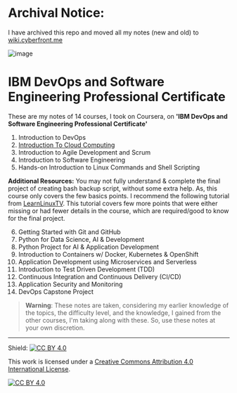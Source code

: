 # **Archival Notice:**

I have archived this repo and moved all my notes (new and old) to [wiki.cyberfront.me](https://wiki.cyberfront.me)

![image](https://github.com/user-attachments/assets/49ede395-d2f6-432d-89b7-fc3de4806023)

# IBM DevOps and Software Engineering Professional Certificate

These are my notes of 14 courses, I took on Coursera, on **'IBM DevOps and Software Engineering Professional Certificate'**

1) Introduction to DevOps
2) [Introduction To Cloud Computing](https://github.com/abuturabofficial/it-and-cloud-fundamentals/tree/main/03-introduction_to_cloud_computing)
3) Introduction to Agile Development and Scrum
4) Introduction to Software Engineering
5) Hands-on Introduction to Linux Commands and Shell Scripting

**Additional Resources:** You may not fully understand & complete the final project of creating bash backup script, without some extra help. As, this course only covers the few basics points. I recommend the following tutorial from [LearnLinuxTV](https://youtube.com/playlist?list=PLT98CRl2KxKGj-VKtApD8-zCqSaN2mD4w). This tutorial covers few more points that were either missing or had fewer details in the course, which are required/good to know for the final project.


6) Getting Started with Git and GitHub
7) Python for Data Science, AI & Development
8) Python Project for AI & Application Development
9) Introduction to Containers w/ Docker, Kubernetes & OpenShift
10) Application Development using Microservices and Serverless
11) Introduction to Test Driven Development (TDD)
12) Continuous Integration and Continuous Delivery (CI/CD)
13) Application Security and Monitoring
14) DevOps Capstone Project

> **Warning**: These notes are taken, considering my earlier knowledge of the topics, the difficulty level, and the knowledge, I gained from the other courses, I'm taking along with these. So, use these notes at your own discretion.

---

Shield: [![CC BY 4.0][cc-by-shield]][cc-by]

This work is licensed under a
[Creative Commons Attribution 4.0 International License][cc-by].

[![CC BY 4.0][cc-by-image]][cc-by]

[cc-by]: http://creativecommons.org/licenses/by/4.0/
[cc-by-image]: https://i.creativecommons.org/l/by/4.0/88x31.png
[cc-by-shield]: https://img.shields.io/badge/License-CC%20BY%204.0-lightgrey.svg
